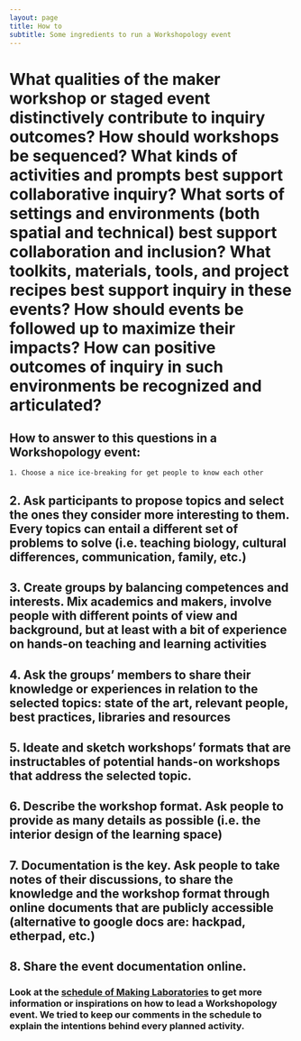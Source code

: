```yaml
---
layout: page
title: How to 
subtitle: Some ingredients to run a Workshopology event
---
```


# What qualities of the maker workshop or staged event distinctively contribute to inquiry outcomes? How should workshops be sequenced? What kinds of activities and prompts best support collaborative inquiry? What sorts of settings and environments (both spatial and technical) best support collaboration and inclusion? What toolkits, materials, tools, and project recipes best support inquiry in these events? How should events be followed up to maximize their impacts? How can positive outcomes of inquiry in such environments be recognized and articulated? 

## How to answer to this questions in a Workshopology event:

```
1. Choose a nice ice-breaking for get people to know each other
```

## 

## 2. Ask participants to propose topics and select the ones they consider more interesting to them. Every topics can entail a different set of problems to solve (i.e. teaching biology, cultural differences, communication, family, etc.)

## 3. Create groups by balancing competences and interests. Mix academics and makers, involve people with different points of view and background, but at least with a bit of experience on hands-on teaching and learning activities

## 4. Ask the groups’ members to share their knowledge or experiences in relation to the selected topics: state of the art, relevant people, best practices, libraries and resources 

## 5. Ideate and sketch workshops’ formats that are instructables of potential hands-on workshops that address the selected topic.

## 6. Describe the workshop format. Ask people to provide as many details as possible (i.e. the interior design of the learning space)

## 7. Documentation is the key. Ask people to take notes of their discussions, to share the knowledge and the workshop format through online documents that are publicly accessible (alternative to google docs are: hackpad, etherpad, etc.)

## 8. Share the event documentation online.



### Look at the [schedule of Making Laboratories](https://hackpad.com/Making-laboratories-Schedule-dpbs2UM86Z5) to get more information or inspirations on how to lead a Workshopology event. We tried to keep our comments in the schedule to explain the intentions behind every planned activity.











